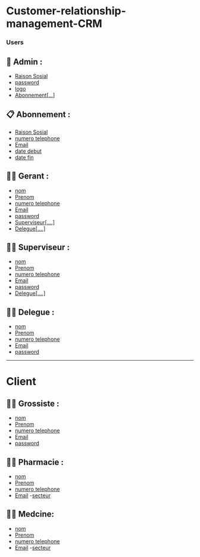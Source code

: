 # Customer-relationship-management-CRM

### Users


## 🤴 Admin :

- [Raison Sosial](#)
- [password](#)
- [logo](#)
- [Abonnement[...]](#)

## 📋 Abonnement :
- [Raison Sosial](#)
- [numero telephone](#)
- [Email](#)
- [date debut](#)
- [date  fin](#)

## 👨‍🦳 Gerant :
- [nom](#)
- [Prenom](#)
- [numero telephone](#)
- [Email](#)
- [password](#)
- [Superviseur[....]](#)
- [Delegue[....]](#)

## 👨‍🦱 Superviseur :
- [nom](#)
- [Prenom](#)
- [numero telephone](#)
- [Email](#)
- [password](#)
- [Delegue[....]](#)

## 👨‍🦲 Delegue :
- [nom](#)
- [Prenom](#)
- [numero telephone](#)
- [Email](#)
- [password](#)
-----------------------

# Client 

## 👨‍🦲 Grossiste :
- [nom](#)
- [Prenom](#)
- [numero telephone](#)
- [Email](#)
- [password](#)

## 👨‍🦲 Pharmacie :
- [nom](#)
- [Prenom](#)
- [numero telephone](#)
- [Email](#)
-[secteur](#)

## 👨‍🦲 Medcine:
- [nom](#)
- [Prenom](#)
- [numero telephone](#)
- [Email](#)
-[secteur](#)








